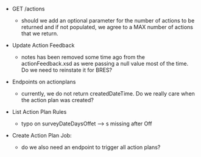 - GET /actions
    - should we add an optional parameter for the number of actions to be returned and if not populated, we agree to a MAX number of actions that we return.


- Update Action Feedback
    - notes has been removed some time ago from the actionFeedback.xsd as were passing a null value most of the time. Do we need to reinstate it for BRES?


- Endpoints on actionplans
    - currently, we do not return createdDateTime. Do we really care when the action plan was created?


- List Action Plan Rules
    - typo on surveyDateDaysOffet --> s missing after Off


- Create Action Plan Job:
    - do we also need an endpoint to trigger all action plans?
